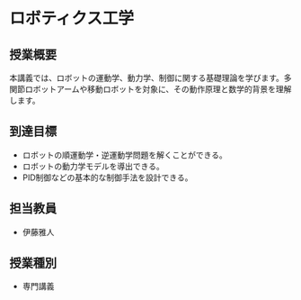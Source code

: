 # ロボティクス工学

## 授業概要

本講義では、ロボットの運動学、動力学、制御に関する基礎理論を学びます。多関節ロボットアームや移動ロボットを対象に、その動作原理と数学的背景を理解します。

## 到達目標

- ロボットの順運動学・逆運動学問題を解くことができる。
- ロボットの動力学モデルを導出できる。
- PID制御などの基本的な制御手法を設計できる。

## 担当教員

- 伊藤雅人

## 授業種別

- 専門講義 
